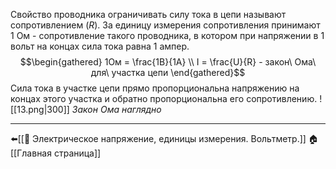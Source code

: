 Свойство проводника ограничивать силу тока в цепи называют сопротивлением ($R$).
За единицу измерения сопротивления принимают 1 Ом - сопротивление такого проводника, в котором при напряжении в 1 вольт на концах сила тока равна 1 ампер.
$$\begin{gathered}
1Ом = \frac{1В}{1А} \\
I = \frac{U}{R} - закон\ Ома\ для\ участка цепи
\end{gathered}$$
Сила тока в участке цепи прямо пропорциональна напряжению на концах этого участка и обратно пропорциональна его сопротивлению.
![[13.png|300]]
*Закон Ома наглядно*

---
⬅️[[📒 Электрическое напряжение, единицы измерения. Вольтметр.]]
🏠[[Главная страница]]